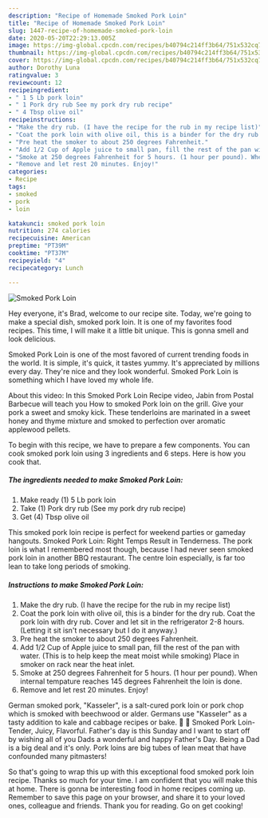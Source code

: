 ```yaml
---
description: "Recipe of Homemade Smoked Pork Loin"
title: "Recipe of Homemade Smoked Pork Loin"
slug: 1447-recipe-of-homemade-smoked-pork-loin
date: 2020-05-20T22:29:13.005Z
image: https://img-global.cpcdn.com/recipes/b40794c214ff3b64/751x532cq70/smoked-pork-loin-recipe-main-photo.jpg
thumbnail: https://img-global.cpcdn.com/recipes/b40794c214ff3b64/751x532cq70/smoked-pork-loin-recipe-main-photo.jpg
cover: https://img-global.cpcdn.com/recipes/b40794c214ff3b64/751x532cq70/smoked-pork-loin-recipe-main-photo.jpg
author: Dorothy Luna
ratingvalue: 3
reviewcount: 12
recipeingredient:
- " 1 5 Lb pork loin"
- " 1 Pork dry rub See my pork dry rub recipe"
- " 4 Tbsp olive oil"
recipeinstructions:
- "Make the dry rub. (I have the recipe for the rub in my recipe list)"
- "Coat the pork loin with olive oil, this is a binder for the dry rub. Coat the pork loin with dry rub. Cover and let sit in the refrigerator 2-8 hours. (Letting it sit isn&#39;t necessary but I do it anyway.)"
- "Pre heat the smoker to about 250 degrees Fahrenheit."
- "Add 1/2 Cup of Apple juice to small pan, fill the rest of the pan with water. (This is to help keep the meat moist while smoking) Place in smoker on rack near the heat inlet."
- "Smoke at 250 degrees Fahrenheit for 5 hours. (1 hour per pound). When internal tempature reaches 145 degrees Fahrenheit the loin is done."
- "Remove and let rest 20 minutes. Enjoy!"
categories:
- Recipe
tags:
- smoked
- pork
- loin

katakunci: smoked pork loin 
nutrition: 274 calories
recipecuisine: American
preptime: "PT39M"
cooktime: "PT37M"
recipeyield: "4"
recipecategory: Lunch

---
```



![Smoked Pork Loin](https://img-global.cpcdn.com/recipes/b40794c214ff3b64/751x532cq70/smoked-pork-loin-recipe-main-photo.jpg)

Hey everyone, it's Brad, welcome to our recipe site. Today, we're going to make a special dish, smoked pork loin. It is one of my favorites food recipes. This time, I will make it a little bit unique. This is gonna smell and look delicious.

Smoked Pork Loin is one of the most favored of current trending foods in the world. It is simple, it's quick, it tastes yummy. It's appreciated by millions every day. They're nice and they look wonderful. Smoked Pork Loin is something which I have loved my whole life.

About this video: In this Smoked Pork Loin Recipe video, Jabin from Postal Barbecue will teach you How to smoked Pork loin on the grill. Give your pork a sweet and smoky kick. These tenderloins are marinated in a sweet honey and thyme mixture and smoked to perfection over aromatic applewood pellets.


To begin with this recipe, we have to prepare a few components. You can cook smoked pork loin using 3 ingredients and 6 steps. Here is how you cook that.

<!--inarticleads1-->

##### The ingredients needed to make Smoked Pork Loin:

1. Make ready  (1) 5 Lb pork loin
1. Take  (1) Pork dry rub (See my pork dry rub recipe)
1. Get  (4) Tbsp olive oil


This smoked pork loin recipe is perfect for weekend parties or gameday hangouts. Smoked Pork Loin: Right Temps Result in Tenderness. The pork loin is what I remembered most though, because I had never seen smoked pork loin in another BBQ restaurant. The centre loin especially, is far too lean to take long periods of smoking. 

<!--inarticleads2-->

##### Instructions to make Smoked Pork Loin:

1. Make the dry rub. (I have the recipe for the rub in my recipe list)
1. Coat the pork loin with olive oil, this is a binder for the dry rub. Coat the pork loin with dry rub. Cover and let sit in the refrigerator 2-8 hours. (Letting it sit isn&#39;t necessary but I do it anyway.)
1. Pre heat the smoker to about 250 degrees Fahrenheit.
1. Add 1/2 Cup of Apple juice to small pan, fill the rest of the pan with water. (This is to help keep the meat moist while smoking) Place in smoker on rack near the heat inlet.
1. Smoke at 250 degrees Fahrenheit for 5 hours. (1 hour per pound). When internal tempature reaches 145 degrees Fahrenheit the loin is done.
1. Remove and let rest 20 minutes. Enjoy!


German smoked pork, &#34;Kasseler&#34;, is a salt-cured pork loin or pork chop which is smoked with beechwood or alder. Germans use &#34;Kasseler&#34; as a tasty addition to kale and cabbage recipes or bake.   Smoked Pork Loin- Tender, Juicy, Flavorful. Father&#39;s day is this Sunday and I want to start off by wishing all of you Dads a wonderful and happy Father&#39;s Day. Being a Dad is a big deal and it&#39;s only. Pork loins are big tubes of lean meat that have confounded many pitmasters! 

So that's going to wrap this up with this exceptional food smoked pork loin recipe. Thanks so much for your time. I am confident that you will make this at home. There is gonna be interesting food in home recipes coming up. Remember to save this page on your browser, and share it to your loved ones, colleague and friends. Thank you for reading. Go on get cooking!
